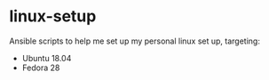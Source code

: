 # linux-setup

Ansible scripts to help me set up my personal linux set up, targeting:

* Ubuntu 18.04
* Fedora 28